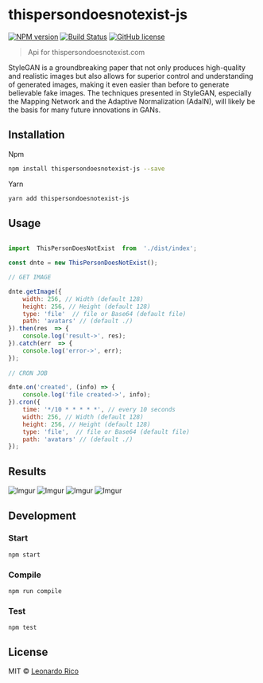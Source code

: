 
# thispersondoesnotexist-js

[![NPM version](https://badge.fury.io/js/thispersondoesnotexist-js.svg)](https://npmjs.org/package/thispersondoesnotexist-js) [![Build Status](https://travis-ci.org/kevoj/thispersondoesnotexist-js.svg?branch=master)](https://travis-ci.org/kevoj/thispersondoesnotexist-js) [![GitHub license](https://img.shields.io/badge/license-MIT-brightgreen.svg?style=flat-square)](https://raw.githubusercontent.com/kevoj/thispersondoesnotexist-js/master/LICENSE)

> Api for thispersondoesnotexist.com

StyleGAN is a groundbreaking paper that not only produces high-quality and realistic images but also allows for superior control and understanding of generated images, making it even easier than before to generate believable fake images. The techniques presented in StyleGAN, especially the Mapping Network and the Adaptive Normalization (AdaIN), will likely be the basis for many future innovations in GANs.

## Installation

Npm

```bash
npm install thispersondoesnotexist-js --save
```

Yarn

```bash
yarn add thispersondoesnotexist-js
```

## Usage

```javascript

import  ThisPersonDoesNotExist  from  './dist/index';

const dnte = new ThisPersonDoesNotExist();

// GET IMAGE

dnte.getImage({
	width: 256, // Width (default 128)
	height: 256, // Height (default 128)
	type: 'file'  // file or Base64 (default file)
	path: 'avatars' // (default ./)
}).then(res  => {
	console.log('result->', res);
}).catch(err  => {
	console.log('error->', err);
});
  
// CRON JOB

dnte.on('created', (info) => {
	console.log('file created->', info);
}).cron({
	time: '*/10 * * * * *', // every 10 seconds
	width: 256, // Width (default 128)
	height: 256, // Height (default 128)
	type: 'file',  // file or Base64 (default file)
	path: 'avatars' // (default ./)
});

```
## Results

![Imgur](https://i.imgur.com/9BZcepd.jpg)
![Imgur](https://i.imgur.com/6Mik0NN.jpg)
![Imgur](https://i.imgur.com/c4sMVAI.jpg)
![Imgur](https://i.imgur.com/2iP68s6.jpg)


## Development

### Start

`npm start`

### Compile

`npm run compile`

### Test

`npm test`

## License

MIT © [Leonardo Rico](https://github.com/kevoj/thispersondoesnotexist-js/blob/master/LICENSE)